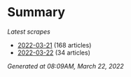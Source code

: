 # Summary
*Latest scrapes*
* [2022-03-21](https://github.com/nuuuwan/news_lk/blob/data/news_lk.2022-03-21.json) (168 articles)
* [2022-03-22](https://github.com/nuuuwan/news_lk/blob/data/news_lk.2022-03-22.json) (34 articles)

*Generated at 08:09AM, March 22, 2022*